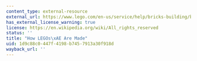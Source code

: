```yaml
---
content_type: external-resource
external_url: https://www.lego.com/en-us/service/help/bricks-building/brick-facts/how-lego-bricks-are-made-408100000007834
has_external_license_warning: true
license: https://en.wikipedia.org/wiki/All_rights_reserved
status: ''
title: "How LEGOs\xAE Are Made"
uid: 1d9c88c0-447f-4198-b745-7913a30f918d
wayback_url: ''
---
```

